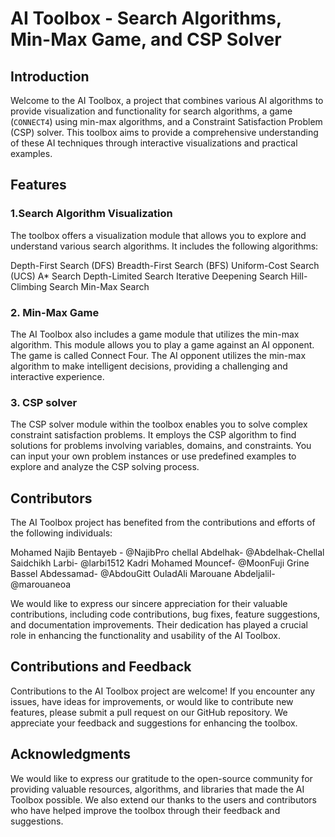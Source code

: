 # AI Toolbox - Search Algorithms, Min-Max Game, and CSP Solver

## Introduction
Welcome to the AI Toolbox, a project that combines various AI algorithms to provide visualization and functionality for search algorithms, a game (`CONNECT4`) using min-max algorithms, and a Constraint Satisfaction Problem (CSP) solver. This toolbox aims to provide a comprehensive understanding of these AI techniques through interactive visualizations and practical examples.

## Features

### 1.Search Algorithm Visualization
The toolbox offers a visualization module that allows you to explore and understand various search algorithms. It includes the following algorithms:

Depth-First Search (DFS)
Breadth-First Search (BFS)
Uniform-Cost Search (UCS)
A* Search
Depth-Limited Search
Iterative Deepening Search
Hill-Climbing Search
Min-Max Search

### 2. Min-Max Game
The AI Toolbox also includes a game module that utilizes the min-max algorithm. This module allows you to play a game against an AI opponent. The game is called  Connect Four. The AI opponent utilizes the min-max algorithm to make intelligent decisions, providing a challenging and interactive experience.

### 3. CSP solver
The CSP solver module within the toolbox enables you to solve complex constraint satisfaction problems. It employs the CSP algorithm to find solutions for problems involving variables, domains, and constraints. You can input your own problem instances or use predefined examples to explore and analyze the CSP solving process. 

## Contributors
The AI Toolbox project has benefited from the contributions and efforts of the following individuals:

Mohamed Najib Bentayeb - @NajibPro
chellal Abdelhak- @Abdelhak-Chellal
Saidchikh Larbi- @larbi1512
Kadri Mohamed Mouncef- @MoonFuji
Grine Bassel Abdessamad- @AbdouGitt
OuladAli Marouane Abdeljalil- @marouaneoa

We would like to express our sincere appreciation for their valuable contributions, including code contributions, bug fixes, feature suggestions, and documentation improvements. Their dedication has played a crucial role in enhancing the functionality and usability of the AI Toolbox.

## Contributions and Feedback
Contributions to the AI Toolbox project are welcome! If you encounter any issues, have ideas for improvements, or would like to contribute new features, please submit a pull request on our GitHub repository. We appreciate your feedback and suggestions for enhancing the toolbox.

## Acknowledgments
We would like to express our gratitude to the open-source community for providing valuable resources, algorithms, and libraries that made the AI Toolbox possible. We also extend our thanks to the users and contributors who have helped improve the toolbox through their feedback and suggestions.
